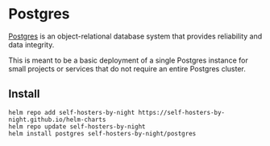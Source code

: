 # Postgres

[Postgres](https://www.postgresql.org) is an object-relational database system that provides reliability and data integrity.

This is meant to be a basic deployment of a single Postgres instance for small projects or services that do not require an entire Postgres cluster.

## Install

```shell
helm repo add self-hosters-by-night https://self-hosters-by-night.github.io/helm-charts
helm repo update self-hosters-by-night
helm install postgres self-hosters-by-night/postgres
```
